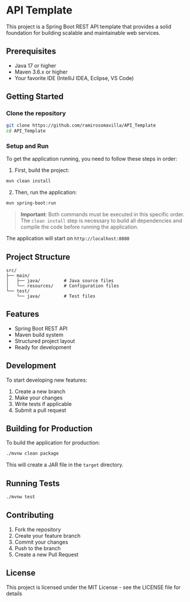 # API Template

This project is a Spring Boot REST API template that provides a solid foundation for building scalable and maintainable web services.

## Prerequisites

- Java 17 or higher
- Maven 3.6.x or higher
- Your favorite IDE (IntelliJ IDEA, Eclipse, VS Code)

## Getting Started

### Clone the repository

```bash
git clone https://github.com/ramirosomavilla/API_Template
cd API_Template
```

### Setup and Run

To get the application running, you need to follow these steps in order:

1. First, build the project:

```bash
mvn clean install
```

2. Then, run the application:

```bash
mvn spring-boot:run
```

> **Important**: Both commands must be executed in this specific order. The `clean install` step is necessary to build all dependencies and compile the code before running the application.

The application will start on `http://localhost:8080`

## Project Structure

```
src/
├── main/
│   ├── java/         # Java source files
│   └── resources/    # Configuration files
└── test/
    └── java/         # Test files
```

## Features

- Spring Boot REST API
- Maven build system
- Structured project layout
- Ready for development

## Development

To start developing new features:

1. Create a new branch
2. Make your changes
3. Write tests if applicable
4. Submit a pull request

## Building for Production

To build the application for production:

```bash
./mvnw clean package
```

This will create a JAR file in the `target` directory.

## Running Tests

```bash
./mvnw test
```

## Contributing

1. Fork the repository
2. Create your feature branch
3. Commit your changes
4. Push to the branch
5. Create a new Pull Request

## License

This project is licensed under the MIT License - see the LICENSE file for details
